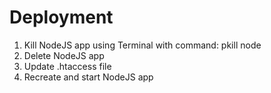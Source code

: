 # Deployment
1. Kill NodeJS app using Terminal with command: pkill node
2. Delete NodeJS app
3. Update .htaccess file
4. Recreate and start NodeJS app
